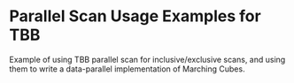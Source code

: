 # Parallel Scan Usage Examples for TBB

Example of using TBB parallel scan for inclusive/exclusive scans,
and using them to write a data-parallel implementation of Marching Cubes.

